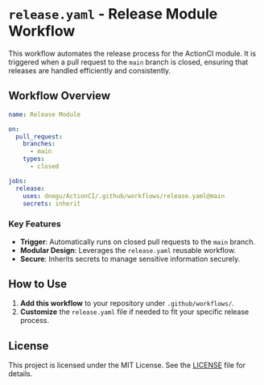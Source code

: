 # `release.yaml` - Release Module Workflow

This workflow automates the release process for the ActionCI module. It is triggered when a pull request to the `main` branch is closed, ensuring that releases are handled efficiently and consistently.

## Workflow Overview

```yaml
name: Release Module

on:
  pull_request:
    branches:
      - main
    types:
      - closed

jobs:
  release:
    uses: dnogu/ActionCI/.github/workflows/release.yaml@main
    secrets: inherit
```
### Key Features

- **Trigger**: Automatically runs on closed pull requests to the `main` branch.
- **Modular Design**: Leverages the `release.yaml` reusable workflow.
- **Secure**: Inherits secrets to manage sensitive information securely.

## How to Use

1. **Add this workflow** to your repository under `.github/workflows/`.
2. **Customize** the `release.yaml` file if needed to fit your specific release process.

## License

This project is licensed under the MIT License. See the [LICENSE](../LICENSE) file for details.
